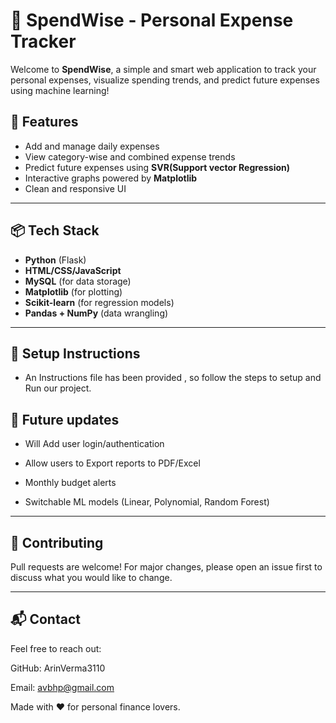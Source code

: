 # 💸 SpendWise - Personal Expense Tracker

Welcome to **SpendWise**, a simple and smart web application to track your personal expenses, visualize spending trends, and predict future expenses using machine learning!

## 🚀 Features

- Add and manage daily expenses
- View category-wise and combined expense trends
- Predict future expenses using **SVR(Support vector Regression)**
- Interactive graphs powered by **Matplotlib**
- Clean and responsive UI

---

## 📦 Tech Stack

- **Python** (Flask)
- **HTML/CSS/JavaScript**
- **MySQL** (for data storage)
- **Matplotlib** (for plotting)
- **Scikit-learn** (for regression models)
- **Pandas + NumPy** (data wrangling)

---

## 🔧 Setup Instructions
- An Instructions file has been provided , so follow the steps to  setup and Run our project.

## 🔮 Future updates

- Will Add user login/authentication

- Allow users to Export reports to PDF/Excel

- Monthly budget alerts

- Switchable ML models (Linear, Polynomial, Random Forest)

---

## 🙌 Contributing
Pull requests are welcome!
For major changes, please open an issue first to discuss what you would like to change.

---

## 📬 Contact
Feel free to reach out:

GitHub: ArinVerma3110

Email: avbhp@gmail.com

Made with ❤️ for personal finance lovers.
